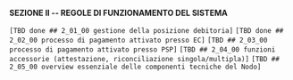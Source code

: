 **SEZIONE II -- REGOLE DI FUNZIONAMENTO DEL SISTEMA**

`[TBD done ## 2_01_00 gestione della posizione debitoria]`
`[TBD done ## 2_02_00 processo di pagamento attivato presso EC]`
`[TBD ## 2_03_00 processo di pagamento attivato presso PSP]`
`[TBD ## 2_04_00 funzioni accessorie (attestazione, riconciliazione singola/multipla)]`
`[TBD ## 2_05_00 overview essenziale delle componenti tecniche del Nodo]`